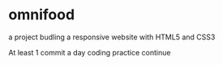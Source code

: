 # omnifood
a project budling a responsive website with HTML5 and CSS3

At least 1 commit a day coding practice continue
